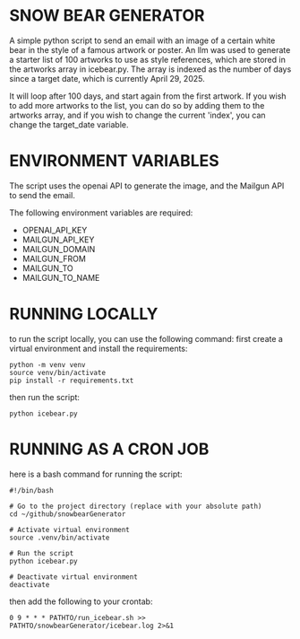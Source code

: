 # SNOW BEAR GENERATOR

A simple python script to send an email with an image 
of a certain white bear in the style of a famous artwork or poster.
An llm was used to generate a starter list of 100 artworks to use as style references,
which are stored in the artworks array in icebear.py. The array is indexed
as the number of days since a target date, which is currently April 29, 2025. 

It will loop after 100 days, and start again from the first artwork. If you wish 
to add more artworks to the list, you can do so by adding them to the artworks array,
and if you wish to change the current 'index', you can change the target_date variable.


# ENVIRONMENT VARIABLES
The script uses the openai API to generate the image, and the Mailgun API to send the email.

The following environment variables are required:
- OPENAI_API_KEY
- MAILGUN_API_KEY
- MAILGUN_DOMAIN
- MAILGUN_FROM
- MAILGUN_TO
- MAILGUN_TO_NAME

# RUNNING LOCALLY

to run the script locally, you can use the following command:
first create a virtual environment and install the requirements:
```
python -m venv venv
source venv/bin/activate
pip install -r requirements.txt
```
then run the script:    
```
python icebear.py
```

# RUNNING AS A CRON JOB 

here is a bash command for running the script:

```
#!/bin/bash

# Go to the project directory (replace with your absolute path)
cd ~/github/snowbearGenerator

# Activate virtual environment
source .venv/bin/activate

# Run the script
python icebear.py

# Deactivate virtual environment
deactivate
``` 

then add the following to your crontab:
```
0 9 * * * PATHTO/run_icebear.sh >> PATHTO/snowbearGenerator/icebear.log 2>&1
```


